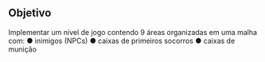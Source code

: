 ## Objetivo

Implementar um nível de jogo contendo 9 áreas
organizadas em uma malha com:
● inimigos (NPCs)
● caixas de primeiros socorros
● caixas de munição
